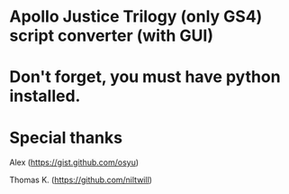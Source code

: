 # Apollo Justice Trilogy (only GS4) script converter (with GUI)

# Don't forget, you must have python installed.

# Special thanks
Alex (https://gist.github.com/osyu)

Thomas K. (https://github.com/niltwill)
